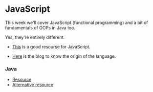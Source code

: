 # JavaScript
This week we'll cover JavaScript (functional programming) and a bit of fundamentals of OOPs in Java too.

Yes, they're entirely different.

* [This]( https://javascript.info/) is a good resourse for JavaScript.

* [Here](https://medium.com/swlh/evolution-of-javascript-revolution-of-web-development-5df234a617e6) is the blog to know the origin of the language.

### Java
* [Resource](https://www.w3schools.com/java/default.asp)
* [Alternative resource](https://www.tutorialspoint.com/java/index.htm)

